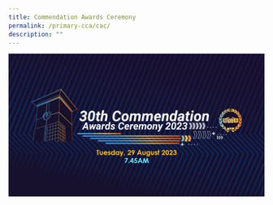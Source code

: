 ```yaml
---
title: Commendation Awards Ceremony
permalink: /primary-cca/cac/
description: ""
---
```

![](/images/mgs%2030th%20commendation%20awards%20ceremony%202023%20(primary)%20edm.jpg)